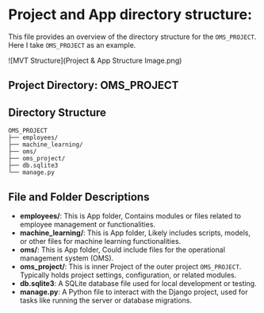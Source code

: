 #	Project and App directory structure:
This file provides an overview of the directory structure for the `OMS_PROJECT`. Here I take `OMS_PROJECT` as an example.

![MVT Structure](Project & App Structure Image.png)

##	Project Directory: OMS_PROJECT

##	Directory Structure
```
OMS_PROJECT
├── employees/
├── machine_learning/
├── oms/
├── oms_project/
├── db.sqlite3
└── manage.py
```

## File and Folder Descriptions

- **employees/**: This is App folder, Contains modules or files related to employee management or functionalities.
- **machine_learning/**: This is App folder, Likely includes scripts, models, or other files for machine learning functionalities.
- **oms/**: This is App folder, Could include files for the operational management system (OMS).
- **oms_project/**: This is inner Project of the outer project `OMS_PROJECT`. Typically holds project settings, configuration, or related modules.
- **db.sqlite3**: A SQLite database file used for local development or testing.
- **manage.py**: A Python file to interact with the Django project, used for tasks like running the server or database migrations.
```